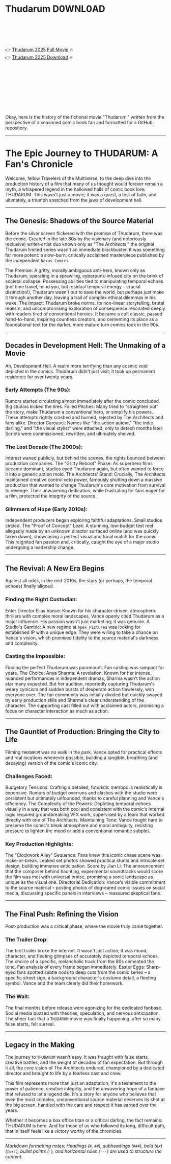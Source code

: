 # Thudarum D0WNL0AD

<br><br><br><br>


👉 <a href="https://Edward-tingsponerrya1983.github.io/kjaltroymm/">Thudarum 2025 Full Movie</a> 🔥
<br>
👉 <a href="https://Edward-tingsponerrya1983.github.io/kjaltroymm/">Thudarum 2025 Download</a> 🔥


<br><br><br><br><br><br><br><br>


Okay, here is the history of the fictional movie "Thudarum," written from the perspective of a seasoned comic book fan and formatted for a GitHub repository.

---

# The Epic Journey to THUDARUM: A Fan's Chronicle

Welcome, fellow Travelers of the Multiverse, to the deep dive into the production history of a film that many of us thought would forever remain a myth, a whispered legend in the hallowed halls of comic book lore: THUDARUM. This wasn't just a movie; it was a quest, a test of faith, and ultimately, a triumph snatched from the jaws of development hell.

---

## The Genesis: Shadows of the Source Material

Before the silver screen flickered with the promise of Thudarum, there was the comic. Created in the late 80s by the visionary (and notoriously reclusive) writer-artist duo known only as "The Architects," the original Thudarum limited series wasn't an immediate blockbuster. It was something far more potent: a slow-burn, critically acclaimed masterpiece published by the independent `Nexus Comics`.

   The Premise: A gritty, morally ambiguous anti-hero, known only as Thudarum, operating in a sprawling, cyberpunk-infused city on the brink of societal collapse. Possessing abilities tied to manipulating temporal echoes (not time travel, mind you, but residual temporal energy – crucial distinction!), Thudarum wasn't out to save the world, but perhaps just make it through another day, leaving a trail of complex ethical dilemmas in his wake.
   The Impact: Thudarum broke norms. Its non-linear storytelling, brutal realism, and uncompromising exploration of consequence resonated deeply with readers tired of conventional heroics. It became a cult classic, passed hand-to-hand, inspiring countless creators, and cementing its place as a foundational text for the darker, more mature turn comics took in the 90s.

---

## Decades in Development Hell: The Unmaking of a Movie

Ah, Development Hell. A realm more terrifying than any cosmic void depicted in the comics. Thudarum didn't just visit; it took up permanent residence for over twenty years.

### Early Attempts (The 90s):

   Rumors started circulating almost immediately after the comic concluded. Big studios kicked the tires.
   Failed Pitches: Many tried to "straighten out" the story, make Thudarum a conventional hero, or simplify his powers. These attempts rightly crashed and burned, rejected by The Architects and fans alike.
   Director Carousel: Names like "the action auteur," "the indie darling," and "the visual stylist" were attached, only to detach months later. Scripts were commissioned, rewritten, and ultimately shelved.

### The Lost Decade (The 2000s):

   Interest waned publicly, but behind the scenes, the rights bounced between production companies.
   The "Gritty Reboot" Phase: As superhero films became dominant, studios eyed Thudarum again, but often wanted to force it into a generic action mold.
   The Architects' Stand: Crucially, The Architects maintained creative control veto power, famously shutting down a massive production that wanted to change Thudarum's core motivation from survival to revenge. Their unwavering dedication, while frustrating for fans eager for a film, protected the integrity of the source.

### Glimmers of Hope (Early 2010s):

   Independent producers began exploring faithful adaptations. Small studios circled.
   The "Proof of Concept" Leak: A stunning, low-budget test reel allegedly made by an unknown director surfaced online (and was quickly taken down), showcasing a perfect visual and tonal match for the comic. This reignited fan passion and, critically, caught the eye of a major studio undergoing a leadership change.

---

## The Revival: A New Era Begins

Against all odds, in the mid-2010s, the stars (or perhaps, the temporal echoes) finally aligned.

### Finding the Right Custodian:

   Enter Director Elias Vance: Known for his character-driven, atmospheric thrillers with complex moral landscapes, Vance openly cited Thudarum as a major influence. His passion wasn't just marketing; it was genuine.
   A Studio's Gamble: A new regime at `Apex Pictures` was looking for established IP with a unique edge. They were willing to take a chance on Vance's vision, which promised fidelity to the source material's darkness and complexity.

### Casting the Impossible:

   Finding the perfect Thudarum was paramount. Fan casting was rampant for years.
   The Choice: Anya Sharma: A revelation. Known for her intense, nuanced performances in independent dramas, Sharma wasn't the action star many expected. But her audition, reportedly capturing Thudarum's weary cynicism and sudden bursts of desperate action flawlessly, won everyone over. The fan community was initially divided but quickly swayed by early production stills and Sharma's clear understanding of the character.
   The supporting cast filled out with acclaimed actors, promising a focus on character interaction as much as action.

---

## The Gauntlet of Production: Bringing the City to Life

Filming `THUDARUM` was no walk in the park. Vance opted for practical effects and real locations whenever possible, building a tangible, breathing (and decaying) version of the comic's iconic city.

### Challenges Faced:

   Budgetary Tensions: Crafting a detailed, futuristic metropolis realistically is expensive. Rumors of budget overruns and clashes with the studio were persistent but ultimately unfounded, thanks to careful planning and Vance's efficiency.
   The Complexity of the Powers: Depicting temporal echoes visually in a way that was both cool and consistent with the comic's internal logic required groundbreaking VFX work, supervised by a team that worked directly with one of The Architects.
   Maintaining Tone: Vance fought hard to preserve the comic's bleak atmosphere and moral ambiguity, resisting pressure to lighten the mood or add a conventional romantic subplot.

### Key Production Highlights:

   The "Clockwork Alley" Sequence: Fans knew this iconic chase scene was make-or-break. Leaked set photos showed practical stunts and intricate set design, building immense anticipation.
   Score by Jian Li: The announcement that the composer behind haunting, experimental soundtracks would score the film was met with universal praise, promising a sonic landscape as unique as the visual one.
   Directorial Dedication: Vance's visible commitment to the source material – posting photos of dog-eared comic issues on social media, discussing specific panels in interviews – reassured skeptical fans.

---

## The Final Push: Refining the Vision

Post-production was a critical phase, where the movie truly came together.

### The Trailer Drop:

   The first trailer broke the internet. It wasn't just action; it was mood, character, and fleeting glimpses of accurately depicted temporal echoes. The choice of a specific, melancholic track from the 80s cemented the tone. Fan analysis of every frame began immediately.
   Easter Eggs: Sharp-eyed fans spotted subtle nods to deep cuts from the comic series – a specific street sign, a background character's costume detail, a fleeting symbol. Vance and the team clearly did their homework.

### The Wait:

   The final months before release were agonizing for the dedicated fanbase. Social media buzzed with theories, speculation, and nervous anticipation.
   The sheer fact that a `THUDARUM` movie was finally happening, after so many false starts, felt surreal.

---

## Legacy in the Making

The journey to `THUDARUM` wasn't easy. It was fraught with false starts, creative battles, and the weight of decades of fan expectation. But through it all, the core vision of The Architects endured, championed by a dedicated director and brought to life by a fearless cast and crew.

This film represents more than just an adaptation; it's a testament to the power of patience, creative integrity, and the unwavering hope of a fanbase that refused to let a legend die. It's a story for anyone who believes that even the most complex, unconventional source material deserves its shot at the big screen, handled with the care and respect it has earned over the years.

Whether it becomes a box office titan or a critical darling, the fact remains: THUDARUM is here. And for those of us who followed its long, difficult path, that in itself feels like a victory worthy of the chronicles.

---
_Markdown formatting notes: Headings (`#`, `##`), subheadings (`###`), bold text (`text`), bullet points (`-`), and horizontal rules (`---`) are used to structure the content._

